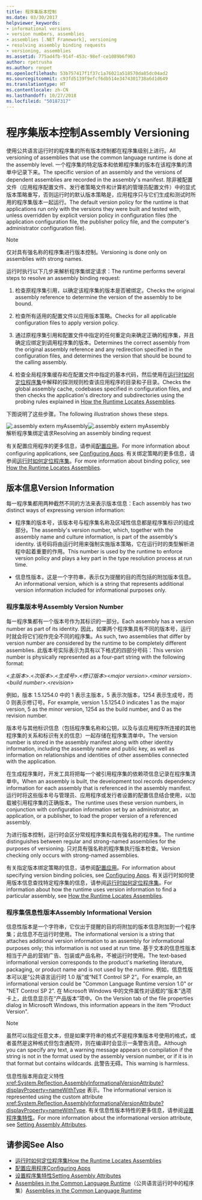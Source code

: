 ```yaml
---
title: 程序集版本控制
ms.date: 03/30/2017
helpviewer_keywords:
- informational versions
- version numbers, assemblies
- assemblies [.NET Framework], versioning
- resolving assembly binding requests
- versioning, assemblies
ms.assetid: 775ad4fb-914f-453c-98ef-ce1089b6f903
author: rpetrusha
ms.author: ronpet
ms.openlocfilehash: 53b757417f1f37c1a76021a518570da85dc04ad2
ms.sourcegitcommit: c93fd5139f9efcf6db514e3474301738a6d1d649
ms.translationtype: HT
ms.contentlocale: zh-CN
ms.lasthandoff: 10/27/2018
ms.locfileid: "50187317"
---
```

# <a name="assembly-versioning"></a><span data-ttu-id="a7c19-102">程序集版本控制</span><span class="sxs-lookup"><span data-stu-id="a7c19-102">Assembly Versioning</span></span>
<span data-ttu-id="a7c19-103">使用公共语言运行时的程序集的所有版本控制都在程序集级别上进行。</span><span class="sxs-lookup"><span data-stu-id="a7c19-103">All versioning of assemblies that use the common language runtime is done at the assembly level.</span></span> <span data-ttu-id="a7c19-104">一个程序集的特定版本和依赖程序集的版本在该程序集的清单中记录下来。</span><span class="sxs-lookup"><span data-stu-id="a7c19-104">The specific version of an assembly and the versions of dependent assemblies are recorded in the assembly's manifest.</span></span> <span data-ttu-id="a7c19-105">除非被配置文件（应用程序配置文件、发行者策略文件和计算机的管理员配置文件）中的显式版本策略重写，否则运行时的默认版本策略是，应用程序只与它们生成和测试时所用的程序集版本一起运行。</span><span class="sxs-lookup"><span data-stu-id="a7c19-105">The default version policy for the runtime is that applications run only with the versions they were built and tested with, unless overridden by explicit version policy in configuration files (the application configuration file, the publisher policy file, and the computer's administrator configuration file).</span></span>  
  
> [!NOTE]
>  <span data-ttu-id="a7c19-106">仅对具有强名称的程序集进行版本控制。</span><span class="sxs-lookup"><span data-stu-id="a7c19-106">Versioning is done only on assemblies with strong names.</span></span>  
  
 <span data-ttu-id="a7c19-107">运行时执行以下几步来解析程序集绑定请求：</span><span class="sxs-lookup"><span data-stu-id="a7c19-107">The runtime performs several steps to resolve an assembly binding request:</span></span>  
  
1.  <span data-ttu-id="a7c19-108">检查原程序集引用，以确定该程序集的版本是否被绑定。</span><span class="sxs-lookup"><span data-stu-id="a7c19-108">Checks the original assembly reference to determine the version of the assembly to be bound.</span></span>  
  
2.  <span data-ttu-id="a7c19-109">检查所有适用的配置文件以应用版本策略。</span><span class="sxs-lookup"><span data-stu-id="a7c19-109">Checks for all applicable configuration files to apply version policy.</span></span>  
  
3.  <span data-ttu-id="a7c19-110">通过原程序集引用和配置文件中指定的任何重定向来确定正确的程序集，并且确定应绑定到调用程序集的版本。</span><span class="sxs-lookup"><span data-stu-id="a7c19-110">Determines the correct assembly from the original assembly reference and any redirection specified in the configuration files, and determines the version that should be bound to the calling assembly.</span></span>  
  
4.  <span data-ttu-id="a7c19-111">检查全局程序集缓存和在配置文件中指定的基本代码，然后使用在[运行时如何定位程序集](../../../docs/framework/deployment/how-the-runtime-locates-assemblies.md)中解释的探测规则检查该应用程序的目录和子目录。</span><span class="sxs-lookup"><span data-stu-id="a7c19-111">Checks the global assembly cache, codebases specified in configuration files, and then checks the application's directory and subdirectories using the probing rules explained in [How the Runtime Locates Assemblies](../../../docs/framework/deployment/how-the-runtime-locates-assemblies.md).</span></span>  
  
 <span data-ttu-id="a7c19-112">下图说明了这些步骤。</span><span class="sxs-lookup"><span data-stu-id="a7c19-112">The following illustration shows these steps.</span></span>  
  
 <span data-ttu-id="a7c19-113">![.assembly extern myAssembly](../../../docs/framework/app-domains/media/versioningover.gif "versioningover")</span><span class="sxs-lookup"><span data-stu-id="a7c19-113">![.assembly extern myAssembly](../../../docs/framework/app-domains/media/versioningover.gif "versioningover")</span></span>  
<span data-ttu-id="a7c19-114">解析程序集绑定请求</span><span class="sxs-lookup"><span data-stu-id="a7c19-114">Resolving an assembly binding request</span></span>  
  
 <span data-ttu-id="a7c19-115">有关配置应用程序的更多信息，请参阅[配置应用](../../../docs/framework/configure-apps/index.md)。</span><span class="sxs-lookup"><span data-stu-id="a7c19-115">For more information about configuring applications, see [Configuring Apps](../../../docs/framework/configure-apps/index.md).</span></span> <span data-ttu-id="a7c19-116">有关绑定策略的更多信息，请参阅[运行时如何定位程序集](../../../docs/framework/deployment/how-the-runtime-locates-assemblies.md)。</span><span class="sxs-lookup"><span data-stu-id="a7c19-116">For more information about binding policy, see [How the Runtime Locates Assemblies](../../../docs/framework/deployment/how-the-runtime-locates-assemblies.md).</span></span>  
  
## <a name="version-information"></a><span data-ttu-id="a7c19-117">版本信息</span><span class="sxs-lookup"><span data-stu-id="a7c19-117">Version Information</span></span>  
 <span data-ttu-id="a7c19-118">每一程序集都用两种截然不同的方法来表示版本信息：</span><span class="sxs-lookup"><span data-stu-id="a7c19-118">Each assembly has two distinct ways of expressing version information:</span></span>  
  
-   <span data-ttu-id="a7c19-119">程序集的版本号，该版本号与程序集名称及区域性信息都是程序集标识的组成部分。</span><span class="sxs-lookup"><span data-stu-id="a7c19-119">The assembly's version number, which, together with the assembly name and culture information, is part of the assembly's identity.</span></span> <span data-ttu-id="a7c19-120">该号码将由运行时用来强制实施版本策略，它在运行时的类型解析进程中起着重要的作用。</span><span class="sxs-lookup"><span data-stu-id="a7c19-120">This number is used by the runtime to enforce version policy and plays a key part in the type resolution process at run time.</span></span>  
  
-   <span data-ttu-id="a7c19-121">信息性版本，这是一个字符串，表示仅为提醒的目的而包括的附加版本信息。</span><span class="sxs-lookup"><span data-stu-id="a7c19-121">An informational version, which is a string that represents additional version information included for informational purposes only.</span></span>  
  
### <a name="assembly-version-number"></a><span data-ttu-id="a7c19-122">程序集版本号</span><span class="sxs-lookup"><span data-stu-id="a7c19-122">Assembly Version Number</span></span>  
 <span data-ttu-id="a7c19-123">每一程序集都有一个版本号作为其标识的一部分。</span><span class="sxs-lookup"><span data-stu-id="a7c19-123">Each assembly has a version number as part of its identity.</span></span> <span data-ttu-id="a7c19-124">因此，如果两个程序集具有不同的版本号，运行时就会将它们视作完全不同的程序集。</span><span class="sxs-lookup"><span data-stu-id="a7c19-124">As such, two assemblies that differ by version number are considered by the runtime to be completely different assemblies.</span></span> <span data-ttu-id="a7c19-125">此版本号实际表示为具有以下格式的四部分号码：</span><span class="sxs-lookup"><span data-stu-id="a7c19-125">This version number is physically represented as a four-part string with the following format:</span></span>  
  
 <span data-ttu-id="a7c19-126">\<*主版本*>.\<*次版本*>.\<*生成号*>.\<*修订版本*></span><span class="sxs-lookup"><span data-stu-id="a7c19-126">\<*major version*>.\<*minor version*>.\<*build number*>.\<*revision*></span></span>  
  
 <span data-ttu-id="a7c19-127">例如，版本 1.5.1254.0 中的 1 表示主版本，5 表示次版本，1254 表示生成号，而 0 则表示修订号。</span><span class="sxs-lookup"><span data-stu-id="a7c19-127">For example, version 1.5.1254.0 indicates 1 as the major version, 5 as the minor version, 1254 as the build number, and 0 as the revision number.</span></span>  
  
 <span data-ttu-id="a7c19-128">版本号与其他标识信息（包括程序集名称和公钥，以及与该应用程序所连接的其他程序集的关系和标识有关的信息）一起存储在程序集清单中。</span><span class="sxs-lookup"><span data-stu-id="a7c19-128">The version number is stored in the assembly manifest along with other identity information, including the assembly name and public key, as well as information on relationships and identities of other assemblies connected with the application.</span></span>  
  
 <span data-ttu-id="a7c19-129">在生成程序集时，开发工具将把每一个被引用程序集的依赖项信息记录在程序集清单中。</span><span class="sxs-lookup"><span data-stu-id="a7c19-129">When an assembly is built, the development tool records dependency information for each assembly that is referenced in the assembly manifest.</span></span> <span data-ttu-id="a7c19-130">运行时将这些版本号与管理员、应用程序或发行者设置的配置信息结合使用，以加载被引用程序集的正确版本。</span><span class="sxs-lookup"><span data-stu-id="a7c19-130">The runtime uses these version numbers, in conjunction with configuration information set by an administrator, an application, or a publisher, to load the proper version of a referenced assembly.</span></span>  
  
 <span data-ttu-id="a7c19-131">为进行版本控制，运行时会区分常规程序集和具有强名称的程序集。</span><span class="sxs-lookup"><span data-stu-id="a7c19-131">The runtime distinguishes between regular and strong-named assemblies for the purposes of versioning.</span></span> <span data-ttu-id="a7c19-132">只对具有强名称的程序集执行版本检查。</span><span class="sxs-lookup"><span data-stu-id="a7c19-132">Version checking only occurs with strong-named assemblies.</span></span>  
  
 <span data-ttu-id="a7c19-133">有关指定版本绑定策略的信息，请参阅[配置应用](../../../docs/framework/configure-apps/index.md)。</span><span class="sxs-lookup"><span data-stu-id="a7c19-133">For information about specifying version binding policies, see [Configuring Apps](../../../docs/framework/configure-apps/index.md).</span></span> <span data-ttu-id="a7c19-134">有关运行时如何使用版本信息查找特定程序集的信息，请参阅[运行时如何定位程序集](../../../docs/framework/deployment/how-the-runtime-locates-assemblies.md)。</span><span class="sxs-lookup"><span data-stu-id="a7c19-134">For information about how the runtime uses version information to find a particular assembly, see [How the Runtime Locates Assemblies](../../../docs/framework/deployment/how-the-runtime-locates-assemblies.md).</span></span>  
  
### <a name="assembly-informational-version"></a><span data-ttu-id="a7c19-135">程序集信息性版本</span><span class="sxs-lookup"><span data-stu-id="a7c19-135">Assembly Informational Version</span></span>  
 <span data-ttu-id="a7c19-136">信息性版本是一个字符串，它仅出于提醒的目的将附加的版本信息附加到一个程序集；此信息不在运行时使用。</span><span class="sxs-lookup"><span data-stu-id="a7c19-136">The informational version is a string that attaches additional version information to an assembly for informational purposes only; this information is not used at run time.</span></span> <span data-ttu-id="a7c19-137">基于文本的信息性版本相当于产品的营销广告、包装或产品名称，不被运行时使用。</span><span class="sxs-lookup"><span data-stu-id="a7c19-137">The text-based informational version corresponds to the product's marketing literature, packaging, or product name and is not used by the runtime.</span></span> <span data-ttu-id="a7c19-138">例如，信息性版本可以是“公共语言运行时 1.0 版”或“NET Control SP 2”。</span><span class="sxs-lookup"><span data-stu-id="a7c19-138">For example, an informational version could be "Common Language Runtime version 1.0" or "NET Control SP 2".</span></span> <span data-ttu-id="a7c19-139">在 Microsoft Windows 中的文件属性对话框的“版本”选项卡上，此信息显示在“产品版本”项中。</span><span class="sxs-lookup"><span data-stu-id="a7c19-139">On the Version tab of the file properties dialog in Microsoft Windows, this information appears in the item "Product Version".</span></span>  
  
> [!NOTE]
>  <span data-ttu-id="a7c19-140">虽然可以指定任意文本，但是如果字符串的格式不是程序集版本号使用的格式，或者虽然是这种格式但包含通配符，则在编译时会显示一条警告消息。</span><span class="sxs-lookup"><span data-stu-id="a7c19-140">Although you can specify any text, a warning message appears on compilation if the string is not in the format used by the assembly version number, or if it is in that format but contains wildcards.</span></span> <span data-ttu-id="a7c19-141">此警告无碍。</span><span class="sxs-lookup"><span data-stu-id="a7c19-141">This warning is harmless.</span></span>  
  
 <span data-ttu-id="a7c19-142">信息性版本用自定义特性 <xref:System.Reflection.AssemblyInformationalVersionAttribute?displayProperty=nameWithType> 表示。</span><span class="sxs-lookup"><span data-stu-id="a7c19-142">The informational version is represented using the custom attribute <xref:System.Reflection.AssemblyInformationalVersionAttribute?displayProperty=nameWithType>.</span></span> <span data-ttu-id="a7c19-143">有关信息性版本特性的更多信息，请参阅[设置程序集特性](../../../docs/framework/app-domains/set-assembly-attributes.md)。</span><span class="sxs-lookup"><span data-stu-id="a7c19-143">For more information about the informational version attribute, see [Setting Assembly Attributes](../../../docs/framework/app-domains/set-assembly-attributes.md).</span></span>  
  
## <a name="see-also"></a><span data-ttu-id="a7c19-144">请参阅</span><span class="sxs-lookup"><span data-stu-id="a7c19-144">See Also</span></span>  
- [<span data-ttu-id="a7c19-145">运行时如何定位程序集</span><span class="sxs-lookup"><span data-stu-id="a7c19-145">How the Runtime Locates Assemblies</span></span>](../../../docs/framework/deployment/how-the-runtime-locates-assemblies.md)  
- [<span data-ttu-id="a7c19-146">配置应用程序</span><span class="sxs-lookup"><span data-stu-id="a7c19-146">Configuring Apps</span></span>](../../../docs/framework/configure-apps/index.md)  
- [<span data-ttu-id="a7c19-147">设置程序集特性</span><span class="sxs-lookup"><span data-stu-id="a7c19-147">Setting Assembly Attributes</span></span>](../../../docs/framework/app-domains/set-assembly-attributes.md)  
- <span data-ttu-id="a7c19-148">[Assemblies in the Common Language Runtime](../../../docs/framework/app-domains/assemblies-in-the-common-language-runtime.md)（公共语言运行时中的程序集）</span><span class="sxs-lookup"><span data-stu-id="a7c19-148">[Assemblies in the Common Language Runtime](../../../docs/framework/app-domains/assemblies-in-the-common-language-runtime.md)</span></span>

